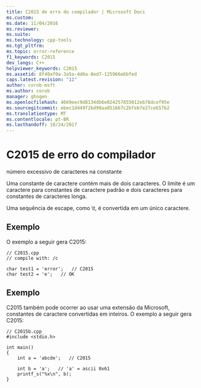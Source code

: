 ```yaml
---
title: C2015 de erro do compilador | Microsoft Docs
ms.custom: 
ms.date: 11/04/2016
ms.reviewer: 
ms.suite: 
ms.technology: cpp-tools
ms.tgt_pltfrm: 
ms.topic: error-reference
f1_keywords: C2015
dev_langs: C++
helpviewer_keywords: C2015
ms.assetid: 8f40af0a-3a5a-4d6a-8ed7-125966e6bfed
caps.latest.revision: "11"
author: corob-msft
ms.author: corob
manager: ghogen
ms.openlocfilehash: 4669eec9d8134db6e024257855012eb78dcef95e
ms.sourcegitcommit: ebec1d449f2bd98aa851667c2bfeb7e27ce657b2
ms.translationtype: MT
ms.contentlocale: pt-BR
ms.lasthandoff: 10/24/2017
---
```

# <a name="compiler-error-c2015"></a>C2015 de erro do compilador
número excessivo de caracteres na constante  
  
 Uma constante de caractere contém mais de dois caracteres. O limite é um caractere para constantes de caractere padrão e dois caracteres para constantes de caracteres longa.  
  
 Uma sequência de escape, como \t, é convertida em um único caractere.  
  
## <a name="example"></a>Exemplo  
 O exemplo a seguir gera C2015:  
  
```  
// C2015.cpp  
// compile with: /c  
  
char test1 = 'error';   // C2015  
char test2 = 'e';   // OK  
```  
  
## <a name="example"></a>Exemplo  
 C2015 também pode ocorrer ao usar uma extensão da Microsoft, constantes de caractere convertidas em inteiros.  O exemplo a seguir gera C2015:  
  
```  
// C2015b.cpp  
#include <stdio.h>  
  
int main()   
{  
    int a = 'abcde';   // C2015  
  
    int b = 'a';   // 'a' = ascii 0x61  
    printf_s("%x\n", b);  
}  
```